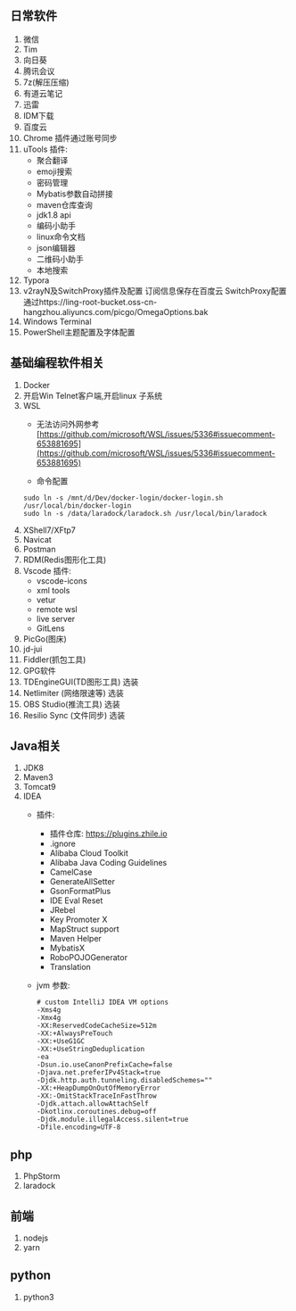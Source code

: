 ## 日常软件
1. 微信
2. Tim
3. 向日葵
4. 腾讯会议
5. 7z(解压压缩)
6. 有道云笔记
7. 迅雷
8. IDM下载
9. 百度云
10. Chrome
   插件通过账号同步
11. uTools
    插件:
    * 聚合翻译
    * emoji搜索
    * 密码管理
    * Mybatis参数自动拼接
    * maven仓库查询
    * jdk1.8 api
    * 编码小助手
    * linux命令文档
    * json编辑器
    * 二维码小助手
    * 本地搜索
12. Typora
13. v2rayN及SwitchProxy插件及配置
   订阅信息保存在百度云
   SwitchProxy配置通过https://ling-root-bucket.oss-cn-hangzhou.aliyuncs.com/picgo/OmegaOptions.bak
14. Windows Terminal
15. PowerShell主题配置及字体配置
## 基础编程软件相关
1. Docker
2. 开启Win Telnet客户端,开启linux 子系统
3. WSL
   * 无法访问外网参考
   [https://github.com/microsoft/WSL/issues/5336#issuecomment-653881695](https://github.com/microsoft/WSL/issues/5336#issuecomment-653881695)

   * 命令配置
   ```shell
   sudo ln -s /mnt/d/Dev/docker-login/docker-login.sh /usr/local/bin/docker-login
   sudo ln -s /data/laradock/laradock.sh /usr/local/bin/laradock
   ``` 
4. XShell7/XFtp7
5. Navicat
6. Postman
7. RDM(Redis图形化工具)
8. Vscode
   插件:
   * vscode-icons
   * xml tools
   * vetur
   * remote wsl
   * live server
   * GitLens
9.  PicGo(图床)
10. jd-jui
11. Fiddler(抓包工具)
12. GPG软件
13. TDEngineGUI(TD图形工具) 选装
14. Netlimiter (网络限速等) 选装 
15. OBS Studio(推流工具) 选装
16. Resilio Sync (文件同步) 选装

## Java相关
1. JDK8
2. Maven3
3. Tomcat9
4. IDEA
   * 插件:
     - 插件仓库: https://plugins.zhile.io
     - .ignore
     - Alibaba Cloud Toolkit
     - Alibaba Java Coding Guidelines
     - CamelCase
     - GenerateAllSetter
     - GsonFormatPlus
     - IDE Eval Reset
     - JRebel
     - Key Promoter X
     - MapStruct support
     - Maven Helper
     - MybatisX
     - RoboPOJOGenerator
     - Translation
   * jvm 参数:
   
      ```
      # custom IntelliJ IDEA VM options
      -Xms4g
      -Xmx4g
      -XX:ReservedCodeCacheSize=512m
      -XX:+AlwaysPreTouch
      -XX:+UseG1GC
      -XX:+UseStringDeduplication
      -ea
      -Dsun.io.useCanonPrefixCache=false
      -Djava.net.preferIPv4Stack=true
      -Djdk.http.auth.tunneling.disabledSchemes=""
      -XX:+HeapDumpOnOutOfMemoryError
      -XX:-OmitStackTraceInFastThrow
      -Djdk.attach.allowAttachSelf
      -Dkotlinx.coroutines.debug=off
      -Djdk.module.illegalAccess.silent=true
      -Dfile.encoding=UTF-8
      ```

## php
1. PhpStorm
2. laradock
## 前端
1. nodejs
2. yarn
## python
1. python3
